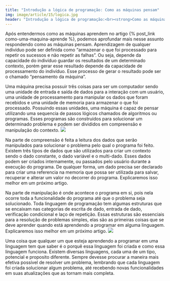 ```yaml
---
title: "Introdução a lógica de programação: Como as máquinas pensam"
img: image/article/15/logica.jpg
header: "Introdução a lógica de programação:<br><strong>Como as máquinas pensam</strong>"
---
```



Após entendermos como as máquinas aprendem no artigo {% post_link como-uma-maquina-aprende %}, podemos aprofundar mais nesse assunto respondendo como as máquinas pensam. Aprendizagem de qualquer indivíduo pode ser definida como “armazenar o que foi processado para repetir os sucessos e não repetir as falhas”. Ou seja, depende da capacidade do indivíduo guardar os resultados de um determinado contexto, porém gerar esse resultado depende da capacidade de processamento do indivíduo. Esse processo de gerar o resultado pode ser o chamado “pensamento da máquina”.

Uma máquina precisa possuir três coisas para ser um computador sendo uma unidade de entrada e saída de dados para a interação com um usuário, uma unidade de processamento para manipular os dados que foram recebidos e uma unidade de memoria para armazenar o que foi processado. Possuindo essas unidades, uma máquina é capaz de pensar utilizando uma sequencia de passos lógicos chamados de algoritmos ou programas. Esses programas são construídos para solucionar um determinado problema e podem ser divididos em compreensão e manipulação do contexto.
![](image/article/15/pensando.jpg)

Na parte de compreensão é feita a leitura dos dados que serão manipulados para solucionar o problema pelo qual o programa foi feito. Existem três tipos de dados que são utilizados para criar um contexto sendo o dado constante, o dado variável e o multi-dado. Esses dados podem ser criados internamente, ou passados pelo usuário durante a execução do programa. De qualquer forma, um dado precisa ser declarado para criar uma referencia na memoria que possa ser utilizada para salvar, recuperar e alterar um valor no decorrer do programa. Explicaremos isso melhor em um próximo artigo.<!-- Explicamos isso melhor no nosso artigo <a href='programacao-geral-na-pratica'>Logica de programação: programação geral na pratica</a>. -->

Na parte de manipulação é onde acontece o programa em si, pois nela ocorre toda a funcionalidade do programa até que o problema seja solucionado. Toda linguagem de programação tem algumas estruturas que se encaixam nas categorias de escrita de dado, entrada de dado, verificação condicional e laço de repetição. Essas estruturas são essenciais para a resolução de problemas simples, elas são as primeiras coisas que se deve aprender quando está aprendendo a programar em alguma linguagem. Explicaremos isso melhor em um próximo artigo.<!-- Explicamos isso melhor no nosso artigo <a href='programacao-geral-na-pratica'>Logica de programação: programação geral na pratica</a>. -->
![](interface/assets/image/article/15/ola.jpg)

Uma coisa que qualquer um que esteja aprendendo a programar em uma linguagem tem que saber é o porquê essa linguagem foi criada e como essa linguagem funciona. Existem diversas linguagens, cada uma de um tipo, potencial e proposito diferente. Sempre devesse procurar a maneira mais efetiva possível de resolver um problema, lembrando que cada linguagem foi criada solucionar algum problema, até recebendo novas funcionalidades em suas atualizações que as tornam mais completa.<!-- Explicamos melhor essa questão no nosso artigo <a href='escolhendo-um-idioma'>Linguagens de programação: escolhendo um idioma</a>. -->

